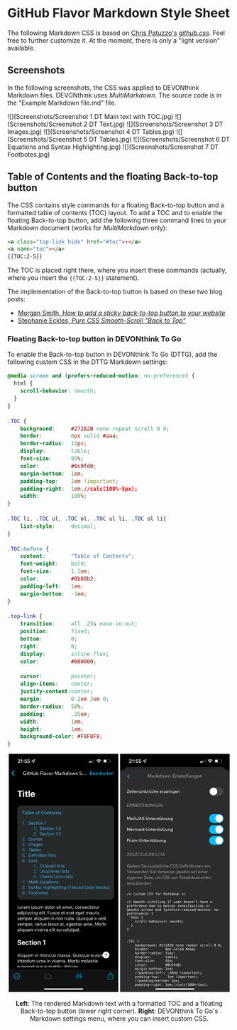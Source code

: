 # GitHub Flavor Markdown Style Sheet
The following Markdown CSS is based on [Chris Patuzzo's](https://github.com/tuzz) [_github.css_](https://gist.github.com/tuzz/3331384). Feel free to further customize it. At the moment, there is only a "light version" available.


## Screenshots
In the following screenshots, the CSS was applied to DEVONthink Markdown files. DEVONthink uses _MultiMarkdown_. The source code is in the "Example Markdown file.md" file.

![](Screenshots/Screenshot 1 DT Main text with TOC.jpg)
![](Screenshots/Screenshot 2 DT Text.jpg)
![](Screenshots/Screenshot 3 DT Images.jpg)
![](Screenshots/Screenshot 4 DT Tables.jpg)
![](Screenshots/Screenshot 5 DT Tables.jpg)
![](Screenshots/Screenshot 6 DT Equations and Syntax Highlighting.jpg)
![](Screenshots/Screenshot 7 DT Footbotes.jpg)

## Table of Contents and the floating Back-to-top button
The CSS contains style commands for a floating Back-to-top button and a formatted table of contents (TOC) layout. To add a TOC and to enable the floating Back-to-top button, add the following three command lines to your Markdown document (works for _MultiMarkdown_ only):

```html
<a class="top-link hide" href="#toc">↑</a>
<a name="toc"></a>
{{TOC:2-5}}
```

The TOC is placed right there, where you insert these commands (actually, where you insert the `{{TOC:2-5}}` statement). 

The implementation of the Back-to-top button is based on these two blog posts:
* [Morgan Smith, *How to add a sticky back-to-top button to your website*](https://getflywheel.com/layout/sticky-back-to-top-button-tutorial/)
* [Stephanie Eckles, _Pure CSS Smooth-Scroll "Back to Top"_](https://moderncss.dev/pure-css-smooth-scroll-back-to-top/)

### Floating Back-to-top button in DEVONthink To Go
To enable the Back-to-top button in DEVONthink To Go (DTTG), add the following custom CSS in the DTTG Markdown settings:

```css
@media screen and (prefers-reduced-motion: no-preference) {
  html {
    scroll-behavior: smooth;
  }
}

.TOC {
    background:     #272A2B none repeat scroll 0 0;
    border:         0px solid #aaa;
    border-radius:  15px;
    display:        table;
    font-size:      95%;
    color:          #0c9fd0;
    margin-bottom:  1em;
    padding-top:    1em !important;
    padding-right:  1em;//calc(100%-5px);
    width:          100%;
}

.TOC li, .TOC ul, .TOC ol, .TOC ul li, .TOC ol li{
    list-style:     decimal;
}

.TOC:before {
    content:        "Table of Contents";
    font-weight:    bold;
    font-size:      1.1em;
    color:          #0b88b2;
    padding-left:   1em;
    margin-bottom:  -1em;
}

.top-link {
    transition:     all .25s ease-in-out;
    position:       fixed;
    bottom:         0;
    right:          0;
    display:        inline-flex;
    color:          #000000;

    cursor:         pointer;
    align-items:    center;
    justify-content:center;
    margin:         0 2em 2em 0;
    border-radius:  50%;
    padding:        .25em;
    width:          1em;
    height:         1em;
    background-color: #F8F8F8;
}
```


<div style="text-align: center;">
<a href="Screenshots/Screenshot 8 DTTG Main text with TOC.jpg"><img src="Screenshots/Screenshot 8 DTTG Main text with TOC.jpg" style="width: 49%;"></a>
<a href="Screenshots/Screenshot 9 DTTG Markdown settings menu.jpg"><img src="Screenshots/Screenshot 9 DTTG Markdown settings menu.jpg" style="width: 49%;"></a>

**Left**: The rendered Markdown text with a formatted TOC and a floating Back-to-top button (lower right corner). **Right**: DEVONthink To Go's Markdown settings menu, where you can insert custom CSS.
</div> 